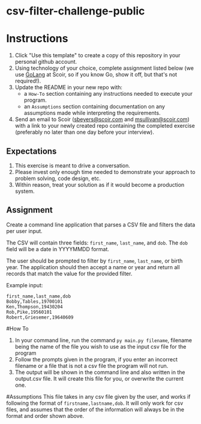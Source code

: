 # csv-filter-challenge-public
# Instructions
1. Click "Use this template" to create a copy of this repository in your personal github account.  
1. Using technology of your choice, complete assignment listed below (we use [GoLang](https://go.dev/) at Scoir, so if you know Go, show it off, but that's not required!).
1. Update the README in your new repo with:
    * a `How-To` section containing any instructions needed to execute your program.
    * an `Assumptions` section containing documentation on any assumptions made while interpreting the requirements.
1. Send an email to Scoir (sbeyers@scoir.com and msullivan@scoir.com) with a link to your newly created repo containing the completed exercise (preferably no later than one day before your interview).

## Expectations
1. This exercise is meant to drive a conversation. 
1. Please invest only enough time needed to demonstrate your approach to problem solving, code design, etc.
1. Within reason, treat your solution as if it would become a production system.

## Assignment
Create a command line application that parses a CSV file and filters the data per user input.

The CSV will contain three fields: `first_name`, `last_name`, and `dob`. The `dob` field will be a date in YYYYMMDD format.

The user should be prompted to filter by `first_name`, `last_name`, or birth year. The application should then accept a name or year and return all records that match the value for the provided filter. 

Example input:
```
first_name,last_name,dob
Bobby,Tables,19700101
Ken,Thompson,19430204
Rob,Pike,19560101
Robert,Griesemer,19640609
```
#How To
1. In your command line, run the command `py main.py filename`, filename being the name of the file you wish to use as the input csv file for the program
2. Follow the prompts given in the program, if you enter an incorrect filename or a file that is not a csv file the program will not run.
3. The output will be shown in the command line and also written in the output.csv file. It will create this file for you, or overwrite the current one.

#Assumptions
This file takes in any csv file given by the user, and works if following the format of `firstname,lastname,dob`. It will only work for csv files, and assumes that the order of the information will always be in the format and order shown above.
